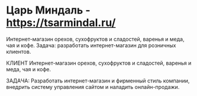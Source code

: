 # Царь Миндаль - https://tsarmindal.ru/ 
Интернет-магазин орехов, сухофруктов и сладостей, варенья и меда, чая и кофе. Задача: разработать интернет-магазин для розничных клиентов.

КЛИЕНТ
Интернет-магазин орехов, сухофруктов и сладостей, варенья и меда, чая и кофе.

ЗАДАЧА:
Разработать интернет-магазин и фирменный стиль компании, внедрить систему управления сайтом и наладить онлайн-продажи.

